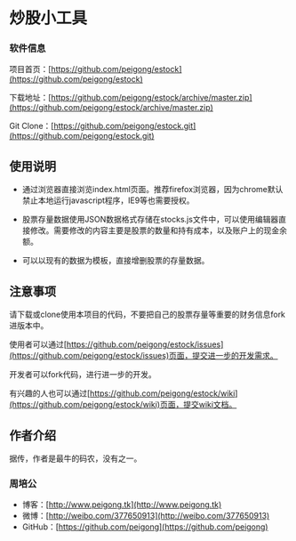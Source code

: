 # 炒股小工具 #

### 软件信息 ###

项目首页：[https://github.com/peigong/estock](https://github.com/peigong/estock)

下载地址：[https://github.com/peigong/estock/archive/master.zip](https://github.com/peigong/estock/archive/master.zip)

Git Clone：[https://github.com/peigong/estock.git](https://github.com/peigong/estock.git)

## 使用说明 ##

- 通过浏览器直接浏览index.html页面。推荐firefox浏览器，因为chrome默认禁止本地运行javascript程序，IE9等也需要授权。

- 股票存量数据使用JSON数据格式存储在stocks.js文件中，可以使用编辑器直接修改。需要修改的内容主要是股票的数量和持有成本，以及账户上的现金余额。

- 可以以现有的数据为模板，直接增删股票的存量数据。

## 注意事项 ##

请下载或clone使用本项目的代码，不要把自己的股票存量等重要的财务信息fork进版本中。

使用者可以通过[https://github.com/peigong/estock/issues](https://github.com/peigong/estock/issues)页面，提交进一步的开发需求。

开发者可以fork代码，进行进一步的开发。

有兴趣的人也可以通过[https://github.com/peigong/estock/wiki](https://github.com/peigong/estock/wiki)页面，提交wiki文档。

## 作者介绍 ##

据传，作者是最牛的码农，没有之一。

### 周培公 ###

- 博客：[http://www.peigong.tk](http://www.peigong.tk)
- 微博：[http://weibo.com/377650913](http://weibo.com/377650913)
- GitHub：[https://github.com/peigong](https://github.com/peigong)
